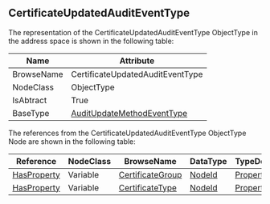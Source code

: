 <!-- objecttype -->
## CertificateUpdatedAuditEventType

The representation of the CertificateUpdatedAuditEventType ObjectType in the address space is shown in the following table:  

|Name|Attribute|
|---|---|
|BrowseName|CertificateUpdatedAuditEventType|
|NodeClass|ObjectType|
|IsAbtract|True|
|BaseType|[AuditUpdateMethodEventType](../../../Part5/ObjectTypes/AuditUpdateMethodEventType/readme.md)|

The references from the CertificateUpdatedAuditEventType ObjectType Node are shown in the following table:  

|Reference|NodeClass|BrowseName|DataType|TypeDefinition|ModellingRule|
|---|---|---|---|---|---|
|[HasProperty](../../../Part3/ReferenceTypes/HasProperty/readme.md)|Variable|[CertificateGroup](#CertificateGroup)|[NodeId](../../../Part3/DataTypes/NodeId/readme.md)|[PropertyType](../../Part5/VariableTypes/PropertyType/readme.md)|[Mandatory](../../Objects/Mandatory/readme.md)|
|[HasProperty](../../../Part3/ReferenceTypes/HasProperty/readme.md)|Variable|[CertificateType](#CertificateType)|[NodeId](../../../Part3/DataTypes/NodeId/readme.md)|[PropertyType](../../Part5/VariableTypes/PropertyType/readme.md)|[Mandatory](../../Objects/Mandatory/readme.md)|


